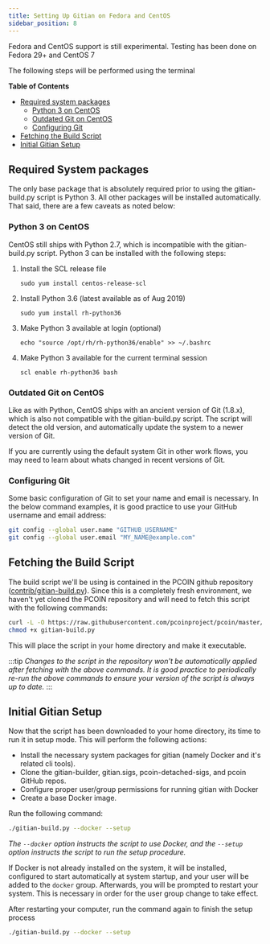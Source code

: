 ```yaml
---
title: Setting Up Gitian on Fedora and CentOS
sidebar_position: 8
---
```


Fedora and CentOS support is still experimental. Testing has been done on Fedora 29+ and CentOS 7

The following steps will be performed using the terminal

<!-- markdown-toc start -->

**Table of Contents**

- [Required system packages](#required-system-packages)
  - [Python 3 on CentOS](#python-3-on-centos)
  - [Outdated Git on CentOS](#outdated-git-on-centos)
  - [Configuring Git](#configuring-git)
- [Fetching the Build Script](#fetching-the-build-script)
- [Initial Gitian Setup](#initial-gitian-setup)

<!-- markdown-toc end -->

## Required System packages

The only base package that is absolutely required prior to using the gitian-build.py script is Python 3. All other packages will be installed automatically. That said, there are a few caveats as noted below:

### Python 3 on CentOS

CentOS still ships with Python 2.7, which is incompatible with the gitian-build.py script. Python 3 can be installed with the following steps:

1.  Install the SCL release file

        sudo yum install centos-release-scl

2.  Install Python 3.6 (latest available as of Aug 2019)

        sudo yum install rh-python36

3.  Make Python 3 available at login (optional)

        echo "source /opt/rh/rh-python36/enable" >> ~/.bashrc

4.  Make Python 3 available for the current terminal session

        scl enable rh-python36 bash

### Outdated Git on CentOS

Like as with Python, CentOS ships with an ancient version of Git (1.8.x), which is also not compatible with the gitian-build.py script. The script will detect the old version, and automatically update the system to a newer version of Git.

If you are currently using the default system Git in other work flows, you may need to learn about whats changed in recent versions of Git.

### Configuring Git

Some basic configuration of Git to set your name and email is necessary. In the below command examples, it is good practice to use your GitHub username and email address:

```bash
git config --global user.name "GITHUB_USERNAME"
git config --global user.email "MY_NAME@example.com"
```

## Fetching the Build Script

The build script we'll be using is contained in the PCOIN github repository ([contrib/gitian-build.py](https://github.com/pcoinproject/pcoin/blob/master/contrib/gitian-build.py)). Since this is a completely fresh environment, we haven't yet cloned the PCOIN repository and will need to fetch this script with the following commands:

```bash
curl -L -O https://raw.githubusercontent.com/pcoinproject/pcoin/master/contrib/gitian-build.py
chmod +x gitian-build.py
```

This will place the script in your home directory and make it executable.

:::tip
_Changes to the script in the repository won't be automatically applied after fetching with the above commands. It is good practice to periodically re-run the above commands to ensure your version of the script is always up to date._
:::

## Initial Gitian Setup

Now that the script has been downloaded to your home directory, its time to run it in setup mode. This will perform the following actions:

- Install the necessary system packages for gitian (namely Docker and it's related cli tools).
- Clone the gitian-builder, gitian.sigs, pcoin-detached-sigs, and pcoin GitHub repos.
- Configure proper user/group permissions for running gitian with Docker
- Create a base Docker image.

Run the following command:

```bash
./gitian-build.py --docker --setup
```

_The `--docker` option instructs the script to use Docker, and the `--setup` option instructs the script to run the setup procedure._

If Docker is not already installed on the system, it will be installed, configured to start automatically at system startup, and your user will be added to the `docker` group. Afterwards, you will be prompted to restart your system. This is necessary in order for the user group change to take effect.

After restarting your computer, run the command again to finish the setup process

```bash
./gitian-build.py --docker --setup
```

